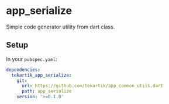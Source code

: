 # app_serialize

Simple code generator utility from dart class.

## Setup

In your `pubspec.yaml`:

```yaml
dependencies:
  tekartik_app_serialize:
    git:
      url: https://github.com/tekartik/app_common_utils.dart
      path: app_serialize
    version: '>=0.1.0'
```
